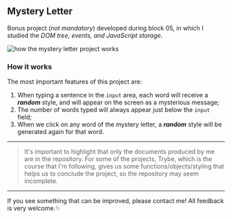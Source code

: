 ## Mystery Letter
Bonus project (*not mandatory*) developed during block 05, in which I studied the _DOM tree, events, and JavaScript storage_.

![how the mystery letter project works](https://user-images.githubusercontent.com/99998543/160259557-3139521f-71c4-48d8-aaeb-252114eba948.gif)

### How it works
The most important features of this project are:
1. When typing a sentence in the `input` area, each word will receive a ___random___ style, and will appear on the screen as a mysterious message;
2. The number of words typed will always appear just below the `input` field;
3. When we click on any word of the mystery letter, a ___random___ style will be generated again for that word.
---------------
> It's important to highlight that only the documents produced by me are
> in the repository. For some of the projects, Trybe, which is the
> course that I'm following, gives us some functions/objects/styling
> that helps us to conclude the project, so the repository may seem
> incomplete.
---------------
If you see something that can be improved, please contact me! All feedback is very welcome.:sparkles: